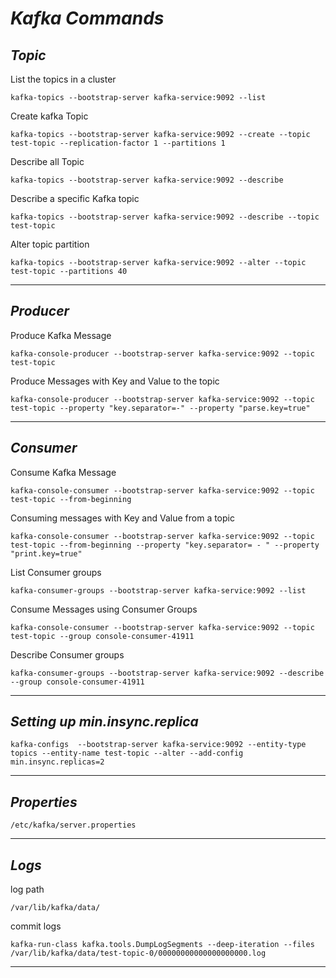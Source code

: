 # _Kafka Commands_
## _Topic_
List the topics in a cluster
```
kafka-topics --bootstrap-server kafka-service:9092 --list
```
Create kafka Topic
```
kafka-topics --bootstrap-server kafka-service:9092 --create --topic test-topic --replication-factor 1 --partitions 1
```
Describe all Topic
```
kafka-topics --bootstrap-server kafka-service:9092 --describe
```
Describe a specific Kafka topic
```
kafka-topics --bootstrap-server kafka-service:9092 --describe --topic test-topic
```
Alter topic partition
```
kafka-topics --bootstrap-server kafka-service:9092 --alter --topic test-topic --partitions 40
```
---
## _Producer_
Produce Kafka Message
```
kafka-console-producer --bootstrap-server kafka-service:9092 --topic test-topic
```
Produce Messages with Key and Value to the topic
```
kafka-console-producer --bootstrap-server kafka-service:9092 --topic test-topic --property "key.separator=-" --property "parse.key=true"
```
---
## _Consumer_
Consume Kafka Message
```
kafka-console-consumer --bootstrap-server kafka-service:9092 --topic test-topic --from-beginning
```
Consuming messages with Key and Value from a topic
```
kafka-console-consumer --bootstrap-server kafka-service:9092 --topic test-topic --from-beginning --property "key.separator= - " --property "print.key=true"
```
List Consumer groups
```
kafka-consumer-groups --bootstrap-server kafka-service:9092 --list
```
Consume Messages using Consumer Groups
```
kafka-console-consumer --bootstrap-server kafka-service:9092 --topic test-topic --group console-consumer-41911
```
Describe Consumer groups
```
kafka-consumer-groups --bootstrap-server kafka-service:9092 --describe --group console-consumer-41911
```
---
## _Setting up min.insync.replica_
```
kafka-configs  --bootstrap-server kafka-service:9092 --entity-type topics --entity-name test-topic --alter --add-config min.insync.replicas=2
```
---
## _Properties_
```
/etc/kafka/server.properties
```
---
## _Logs_
log path
```
/var/lib/kafka/data/
```

commit logs
```
kafka-run-class kafka.tools.DumpLogSegments --deep-iteration --files /var/lib/kafka/data/test-topic-0/00000000000000000000.log
```
---